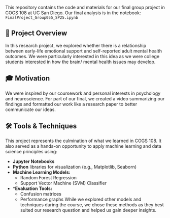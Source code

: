 This repository contains the code and materials for our final group project in COGS 108 at UC San Diego. Our final analysis is in the notebook: `FinalProject_Group055_SP25.ipynb`

## 🧠 Project Overview
In this research project, we explored whether there is a relationship between early-life emotional support and self-reported adult mental health outcomes. We were particularly interested in this idea as we were college students interested in how the brain/ mental health issues may develop.

## 🎓 Motivation
We were inspired by our coursework and personal interests in psychology and neuroscience. For part of our final, we created a video summarizing our findings and formatted our work like a research paper to better communicate our ideas.

## 🛠️ Tools & Techniques
This project represents the culmination of what we learned in COGS 108. It also served as a hands-on opportunity to apply machine learning and data science principles using:
* **Jupyter Notebooks**
* **Python** libraries for visualization (e.g., Matplotlib, Seaborn)
* **Machine Learning Models:**
  * Random Forest Regression
  * Support Vector Machine (SVM) Classifier
* ***Evaluation Tools:**
  * Confusion matrices
  * Performance graphs
While we explored other models and techniques during the course, we chose these methods as they best suited our research question and helped us gain deeper insights.
